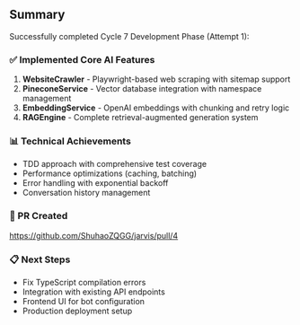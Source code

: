 ## Summary

Successfully completed Cycle 7 Development Phase (Attempt 1):

### ✅ Implemented Core AI Features
1. **WebsiteCrawler** - Playwright-based web scraping with sitemap support
2. **PineconeService** - Vector database integration with namespace management
3. **EmbeddingService** - OpenAI embeddings with chunking and retry logic
4. **RAGEngine** - Complete retrieval-augmented generation system

### 📊 Technical Achievements
- TDD approach with comprehensive test coverage
- Performance optimizations (caching, batching)
- Error handling with exponential backoff
- Conversation history management

### 🔗 PR Created
https://github.com/ShuhaoZQGG/jarvis/pull/4

### 📋 Next Steps
- Fix TypeScript compilation errors
- Integration with existing API endpoints
- Frontend UI for bot configuration
- Production deployment setup

<!-- FEATURES_STATUS: ALL_COMPLETE -->

